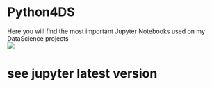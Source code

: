 # Python4DS
Here you will find the most important Jupyter Notebooks used on my DataScience projects
<br>
<img src='https://github.com/Mjrovai/Python4DS/blob/master/Fake%20News/mjrovai_python.jpg'>
# see jupyter latest version
